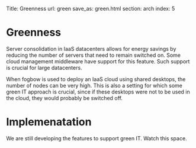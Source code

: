 Title: Greenness
url: green
save_as: green.html
section: arch
index: 5

Greenness
==========
Server consolidation in IaaS datacenters allows for energy savings by reducing the number of servers that need to remain switched on. Some cloud management middleware have support for this feature. Such support is crucial for large datacenters.

When fogbow is used to deploy an IaaS cloud using shared desktops, the number of nodes can be very high. This is also a setting for which some green IT approach is crucial, since if these desktops were not to be used in the cloud, they would probably be switched off. 

# Implemenatation

We are still developing the features to support green IT. Watch this space.

